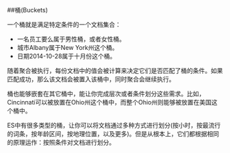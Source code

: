 ##桶(Buckets)

一个桶就是满足特定条件的一个文档集合：

- 一名员工要么属于男性桶，或者女性桶。
- 城市Albany属于New York州这个桶。
- 日期2014-10-28属于十月份这个桶。

随着聚合被执行，每份文档中的值会被计算来决定它们是否匹配了桶的条件。如果匹配成功，那么该文档会被置入该桶中，同时聚合会继续执行。

桶也能够嵌套在其它桶中，能让你完成层次或者条件划分这些需求。比如，Cincinnati可以被放置在Ohio州这个桶中，而整个Ohio州则能够被放置在美国这个桶中。

ES中有很多类型的桶，让你可以将文档通过多种方式进行划分(按小时，按最流行的词条，按年龄区间，按地理位置，以及更多)。但是从根本上，它们都根据相同的原理运作：按照条件对文档进行划分。